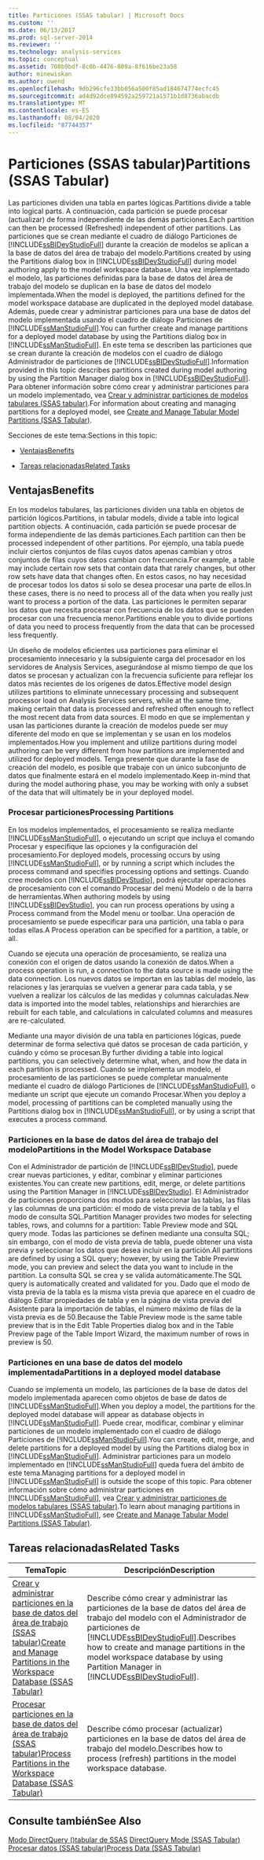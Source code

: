 ```yaml
---
title: Particiones (SSAS tabular) | Microsoft Docs
ms.custom: ''
ms.date: 06/13/2017
ms.prod: sql-server-2014
ms.reviewer: ''
ms.technology: analysis-services
ms.topic: conceptual
ms.assetid: 708b9bdf-8c0b-4476-809a-8f616be23a58
author: minewiskan
ms.author: owend
ms.openlocfilehash: 9db296cfe33bb056a500f85ad184674774ecfc45
ms.sourcegitcommit: ad4d92dce894592a259721a1571b1d8736abacdb
ms.translationtype: MT
ms.contentlocale: es-ES
ms.lasthandoff: 08/04/2020
ms.locfileid: "87744357"
---
```

# <a name="partitions-ssas-tabular"></a><span data-ttu-id="f548c-102">Particiones (SSAS tabular)</span><span class="sxs-lookup"><span data-stu-id="f548c-102">Partitions (SSAS Tabular)</span></span>
  <span data-ttu-id="f548c-103">Las particiones dividen una tabla en partes lógicas.</span><span class="sxs-lookup"><span data-stu-id="f548c-103">Partitions divide a table into logical parts.</span></span> <span data-ttu-id="f548c-104">A continuación, cada partición se puede procesar (actualizar) de forma independiente de las demás particiones.</span><span class="sxs-lookup"><span data-stu-id="f548c-104">Each partition can then be processed (Refreshed) independent of other partitions.</span></span> <span data-ttu-id="f548c-105">Las particiones que se crean mediante el cuadro de diálogo Particiones de [!INCLUDE[ssBIDevStudioFull](../../includes/ssbidevstudiofull-md.md)] durante la creación de modelos se aplican a la base de datos del área de trabajo del modelo.</span><span class="sxs-lookup"><span data-stu-id="f548c-105">Partitions created by using the Partitions dialog box in [!INCLUDE[ssBIDevStudioFull](../../includes/ssbidevstudiofull-md.md)] during model authoring apply to the model workspace database.</span></span> <span data-ttu-id="f548c-106">Una vez implementado el modelo, las particiones definidas para la base de datos del área de trabajo del modelo se duplican en la base de datos del modelo implementada.</span><span class="sxs-lookup"><span data-stu-id="f548c-106">When the model is deployed, the partitions defined for the model workspace database are duplicated in the deployed model database.</span></span> <span data-ttu-id="f548c-107">Además, puede crear y administrar particiones para una base de datos del modelo implementada usando el cuadro de diálogo Particiones de [!INCLUDE[ssManStudioFull](../../includes/ssmanstudiofull-md.md)].</span><span class="sxs-lookup"><span data-stu-id="f548c-107">You can further create and manage partitions for a deployed model database by using the Partitions dialog box in [!INCLUDE[ssManStudioFull](../../includes/ssmanstudiofull-md.md)].</span></span>  <span data-ttu-id="f548c-108">En este tema se describen las particiones que se crean durante la creación de modelos con el cuadro de diálogo Administrador de particiones de [!INCLUDE[ssBIDevStudioFull](../../includes/ssbidevstudiofull-md.md)].</span><span class="sxs-lookup"><span data-stu-id="f548c-108">Information provided in this topic describes partitions created during model authoring by using the Partition Manager dialog box in [!INCLUDE[ssBIDevStudioFull](../../includes/ssbidevstudiofull-md.md)].</span></span> <span data-ttu-id="f548c-109">Para obtener información sobre cómo crear y administrar particiones para un modelo implementado, vea [Crear y administrar particiones de modelos tabulares &#40;SSAS tabular&#41;](create-and-manage-tabular-model-partitions-ssas-tabular.md).</span><span class="sxs-lookup"><span data-stu-id="f548c-109">For information about creating and managing partitions for a deployed model, see [Create and Manage Tabular Model Partitions &#40;SSAS Tabular&#41;](create-and-manage-tabular-model-partitions-ssas-tabular.md).</span></span>  
  
 <span data-ttu-id="f548c-110">Secciones de este tema:</span><span class="sxs-lookup"><span data-stu-id="f548c-110">Sections in this topic:</span></span>  
  
-   [<span data-ttu-id="f548c-111">Ventajas</span><span class="sxs-lookup"><span data-stu-id="f548c-111">Benefits</span></span>](#bkmk_benefits)  
  
-   [<span data-ttu-id="f548c-112">Tareas relacionadas</span><span class="sxs-lookup"><span data-stu-id="f548c-112">Related Tasks</span></span>](#bkmk_related_tasks)  
  
##  <a name="benefits"></a><a name="bkmk_benefits"></a> <span data-ttu-id="f548c-113">Ventajas</span><span class="sxs-lookup"><span data-stu-id="f548c-113">Benefits</span></span>  
 <span data-ttu-id="f548c-114">En los modelos tabulares, las particiones dividen una tabla en objetos de partición lógicos.</span><span class="sxs-lookup"><span data-stu-id="f548c-114">Partitions, in tabular models, divide a table into logical partition objects.</span></span> <span data-ttu-id="f548c-115">A continuación, cada partición se puede procesar de forma independiente de las demás particiones.</span><span class="sxs-lookup"><span data-stu-id="f548c-115">Each partition can then be processed independent of other partitions.</span></span> <span data-ttu-id="f548c-116">Por ejemplo, una tabla puede incluir ciertos conjuntos de filas cuyos datos apenas cambian y otros conjuntos de filas cuyos datos cambian con frecuencia.</span><span class="sxs-lookup"><span data-stu-id="f548c-116">For example, a table may include certain row sets that contain data that rarely changes, but other row sets have data that changes often.</span></span> <span data-ttu-id="f548c-117">En estos casos, no hay necesidad de procesar todos los datos si solo se desea procesar una parte de ellos.</span><span class="sxs-lookup"><span data-stu-id="f548c-117">In these cases, there is no need to process all of the data when you really just want to process a portion of the data.</span></span> <span data-ttu-id="f548c-118">Las particiones le permiten separar los datos que necesita procesar con frecuencia de los datos que se pueden procesar con una frecuencia menor.</span><span class="sxs-lookup"><span data-stu-id="f548c-118">Partitions enable you to divide portions of data you need to process frequently from the data that can be processed less frequently.</span></span>  
  
 <span data-ttu-id="f548c-119">Un diseño de modelos eficientes usa particiones para eliminar el procesamiento innecesario y la subsiguiente carga del procesador en los servidores de Analysis Services, asegurándose al mismo tiempo de que los datos se procesan y actualizan con la frecuencia suficiente para reflejar los datos más recientes de los orígenes de datos.</span><span class="sxs-lookup"><span data-stu-id="f548c-119">Effective model design utilizes partitions to eliminate unnecessary processing and subsequent processor load on Analysis Services servers, while at the same time, making certain that data is processed and refreshed often enough to reflect the most recent data from data sources.</span></span> <span data-ttu-id="f548c-120">El modo en que se implementan y usan las particiones durante la creación de modelos puede ser muy diferente del modo en que se implementan y se usan en los modelos implementados.</span><span class="sxs-lookup"><span data-stu-id="f548c-120">How you implement and utilize partitions during model authoring can be very different from how partitions are implemented and utilized for deployed models.</span></span> <span data-ttu-id="f548c-121">Tenga presente que durante la fase de creación del modelo, es posible que trabaje con un único subconjunto de datos que finalmente estará en el modelo implementado.</span><span class="sxs-lookup"><span data-stu-id="f548c-121">Keep in-mind that during the model authoring phase, you may be working with only a subset of the data that will ultimately be in your deployed model.</span></span>  
  
### <a name="processing-partitions"></a><span data-ttu-id="f548c-122">Procesar particiones</span><span class="sxs-lookup"><span data-stu-id="f548c-122">Processing Partitions</span></span>  
 <span data-ttu-id="f548c-123">En los modelos implementados, el procesamiento se realiza mediante [!INCLUDE[ssManStudioFull](../../includes/ssmanstudiofull-md.md)], o ejecutando un script que incluya el comando Procesar y especifique las opciones y la configuración del procesamiento.</span><span class="sxs-lookup"><span data-stu-id="f548c-123">For deployed models, processing occurs by using [!INCLUDE[ssManStudioFull](../../includes/ssmanstudiofull-md.md)], or by running a script which includes the process command and specifies processing options and settings.</span></span> <span data-ttu-id="f548c-124">Cuando cree modelos con [!INCLUDE[ssBIDevStudio](../../includes/ssbidevstudio-md.md)], podrá ejecutar operaciones de procesamiento con el comando Procesar del menú Modelo o de la barra de herramientas.</span><span class="sxs-lookup"><span data-stu-id="f548c-124">When authoring models by using [!INCLUDE[ssBIDevStudio](../../includes/ssbidevstudio-md.md)], you can run process operations by using a Process command from the Model menu or toolbar.</span></span> <span data-ttu-id="f548c-125">Una operación de procesamiento se puede especificar para una partición, una tabla o para todas ellas.</span><span class="sxs-lookup"><span data-stu-id="f548c-125">A Process operation can be specified for a partition, a table, or all.</span></span>  
  
 <span data-ttu-id="f548c-126">Cuando se ejecuta una operación de procesamiento, se realiza una conexión con el origen de datos usando la conexión de datos.</span><span class="sxs-lookup"><span data-stu-id="f548c-126">When a process operation is run, a connection to the data source is made using the data connection.</span></span> <span data-ttu-id="f548c-127">Los nuevos datos se importan en las tablas del modelo, las relaciones y las jerarquías se vuelven a generar para cada tabla, y se vuelven a realizar los cálculos de las medidas y columnas calculadas.</span><span class="sxs-lookup"><span data-stu-id="f548c-127">New data is imported into the model tables, relationships and hierarchies are rebuilt for each table, and calculations in calculated columns and measures are re-calculated.</span></span>  
  
 <span data-ttu-id="f548c-128">Mediante una mayor división de una tabla en particiones lógicas, puede determinar de forma selectiva qué datos se procesan de cada partición, y cuándo y cómo se procesan.</span><span class="sxs-lookup"><span data-stu-id="f548c-128">By further dividing a table into logical partitions, you can selectively determine what, when, and how the data in each partition is processed.</span></span> <span data-ttu-id="f548c-129">Cuando se implementa un modelo, el procesamiento de las particiones se puede completar manualmente mediante el cuadro de diálogo Particiones de [!INCLUDE[ssManStudioFull](../../includes/ssmanstudiofull-md.md)], o mediante un script que ejecute un comando Procesar.</span><span class="sxs-lookup"><span data-stu-id="f548c-129">When you deploy a model, processing of partitions can be completed manually using the Partitions dialog box in [!INCLUDE[ssManStudioFull](../../includes/ssmanstudiofull-md.md)], or by using a script that executes a process command.</span></span>  
  
### <a name="partitions-in-the-model-workspace-database"></a><span data-ttu-id="f548c-130">Particiones en la base de datos del área de trabajo del modelo</span><span class="sxs-lookup"><span data-stu-id="f548c-130">Partitions in the Model Workspace Database</span></span>  
 <span data-ttu-id="f548c-131">Con el Administrador de partición de [!INCLUDE[ssBIDevStudio](../../includes/ssbidevstudio-md.md)], puede crear nuevas particiones, y editar, combinar y eliminar particiones existentes.</span><span class="sxs-lookup"><span data-stu-id="f548c-131">You can create new partitions, edit, merge, or delete partitions using the Partition Manager in [!INCLUDE[ssBIDevStudio](../../includes/ssbidevstudio-md.md)].</span></span> <span data-ttu-id="f548c-132">El Administrador de particiones proporciona dos modos para seleccionar las tablas, las filas y las columnas de una partición: el modo de vista previa de la tabla y el modo de consulta SQL.</span><span class="sxs-lookup"><span data-stu-id="f548c-132">Partition Manager provides two modes for selecting tables, rows, and columns for a partition: Table Preview mode and SQL query mode.</span></span> <span data-ttu-id="f548c-133">Todas las particiones se definen mediante una consulta SQL; sin embargo, con el modo de vista previa de tabla, puede obtener una vista previa y seleccionar los datos que desea incluir en la partición.</span><span class="sxs-lookup"><span data-stu-id="f548c-133">All partitions are defined by using a SQL query; however, by using the Table Preview mode, you can preview and select the data you want to include in the partition.</span></span> <span data-ttu-id="f548c-134">La consulta SQL se crea y se valida automáticamente.</span><span class="sxs-lookup"><span data-stu-id="f548c-134">The SQL query is automatically created and validated for you.</span></span> <span data-ttu-id="f548c-135">Dado que el modo de vista previa de la tabla es la misma vista previa que aparece en el cuadro de diálogo Editar propiedades de tabla y en la página de vista previa del Asistente para la importación de tablas, el número máximo de filas de la vista previa es de 50.</span><span class="sxs-lookup"><span data-stu-id="f548c-135">Because the Table Preview mode is the same table preview that is in the Edit Table Properties dialog box and in the Table Preview page of the Table Import Wizard, the maximum number of rows in preview is 50.</span></span>  
  
### <a name="partitions-in-a-deployed-model-database"></a><span data-ttu-id="f548c-136">Particiones en una base de datos del modelo implementada</span><span class="sxs-lookup"><span data-stu-id="f548c-136">Partitions in a deployed model database</span></span>  
 <span data-ttu-id="f548c-137">Cuando se implementa un modelo, las particiones de la base de datos del modelo implementada aparecen como objetos de base de datos de [!INCLUDE[ssManStudioFull](../../includes/ssmanstudiofull-md.md)].</span><span class="sxs-lookup"><span data-stu-id="f548c-137">When you deploy a model, the partitions for the deployed model database will appear as database objects in [!INCLUDE[ssManStudioFull](../../includes/ssmanstudiofull-md.md)].</span></span> <span data-ttu-id="f548c-138">Puede crear, modificar, combinar y eliminar particiones de un modelo implementado con el cuadro de diálogo Particiones de [!INCLUDE[ssManStudioFull](../../includes/ssmanstudiofull-md.md)].</span><span class="sxs-lookup"><span data-stu-id="f548c-138">You can create, edit, merge, and delete partitions for a deployed model by using the Partitions dialog box in [!INCLUDE[ssManStudioFull](../../includes/ssmanstudiofull-md.md)].</span></span> <span data-ttu-id="f548c-139">Administrar particiones para un modelo implementado en [!INCLUDE[ssManStudioFull](../../includes/ssmanstudiofull-md.md)] queda fuera del ámbito de este tema.</span><span class="sxs-lookup"><span data-stu-id="f548c-139">Managing partitions for a deployed model in [!INCLUDE[ssManStudioFull](../../includes/ssmanstudiofull-md.md)] is outside the scope of this topic.</span></span> <span data-ttu-id="f548c-140">Para obtener información sobre cómo administrar particiones en [!INCLUDE[ssManStudioFull](../../includes/ssmanstudiofull-md.md)], vea [Crear y administrar particiones de modelos tabulares &#40;SSAS tabular&#41;](create-and-manage-tabular-model-partitions-ssas-tabular.md).</span><span class="sxs-lookup"><span data-stu-id="f548c-140">To learn about managing partitions in [!INCLUDE[ssManStudioFull](../../includes/ssmanstudiofull-md.md)], see [Create and Manage Tabular Model Partitions &#40;SSAS Tabular&#41;](create-and-manage-tabular-model-partitions-ssas-tabular.md).</span></span>  
  
##  <a name="related-tasks"></a><a name="bkmk_related_tasks"></a> <span data-ttu-id="f548c-141">Tareas relacionadas</span><span class="sxs-lookup"><span data-stu-id="f548c-141">Related Tasks</span></span>  
  
|<span data-ttu-id="f548c-142">Tema</span><span class="sxs-lookup"><span data-stu-id="f548c-142">Topic</span></span>|<span data-ttu-id="f548c-143">Descripción</span><span class="sxs-lookup"><span data-stu-id="f548c-143">Description</span></span>|  
|-----------|-----------------|  
|[<span data-ttu-id="f548c-144">Crear y administrar particiones en la base de datos del área de trabajo &#40;SSAS tabular&#41;</span><span class="sxs-lookup"><span data-stu-id="f548c-144">Create and Manage Partitions in the Workspace Database &#40;SSAS Tabular&#41;</span></span>](workspace-database-ssas-tabular.md)|<span data-ttu-id="f548c-145">Describe cómo crear y administrar las particiones de la base de datos del área de trabajo del modelo con el Administrador de particiones de [!INCLUDE[ssBIDevStudioFull](../../includes/ssbidevstudiofull-md.md)].</span><span class="sxs-lookup"><span data-stu-id="f548c-145">Describes how to create and manage partitions in the model workspace database by using Partition Manager in [!INCLUDE[ssBIDevStudioFull](../../includes/ssbidevstudiofull-md.md)].</span></span>|  
|[<span data-ttu-id="f548c-146">Procesar particiones en la base de datos del área de trabajo &#40;SSAS tabular&#41;</span><span class="sxs-lookup"><span data-stu-id="f548c-146">Process Partitions in the Workspace Database &#40;SSAS Tabular&#41;</span></span>](process-partitions-in-the-workspace-database-ssas-tabular.md)|<span data-ttu-id="f548c-147">Describe cómo procesar (actualizar) particiones en la base de datos del área de trabajo del modelo.</span><span class="sxs-lookup"><span data-stu-id="f548c-147">Describes how to process (refresh) partitions in the model workspace database.</span></span>|  
  
## <a name="see-also"></a><span data-ttu-id="f548c-148">Consulte también</span><span class="sxs-lookup"><span data-stu-id="f548c-148">See Also</span></span>  
 <span data-ttu-id="f548c-149">[Modo DirectQuery &#40;&#41;tabular de SSAS](directquery-mode-ssas-tabular.md) </span><span class="sxs-lookup"><span data-stu-id="f548c-149">[DirectQuery Mode &#40;SSAS Tabular&#41;](directquery-mode-ssas-tabular.md) </span></span>  
 [<span data-ttu-id="f548c-150">Procesar datos &#40;SSAS tabular&#41;</span><span class="sxs-lookup"><span data-stu-id="f548c-150">Process Data &#40;SSAS Tabular&#41;</span></span>](../process-data-ssas-tabular.md)  
  
  
